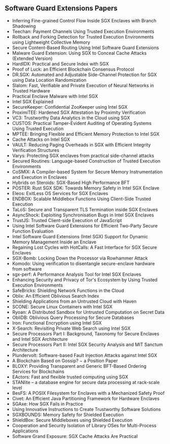 <h2>  Software Guard Extensions Papers </h2>

<ul>

 <li><a target="_blank" href="https://github.com/manjunath5496/Software-Guard-Extensions-Papers/blob/master/sgx(1).pdf" style="text-decoration:none;">Inferring Fine-grained Control Flow Inside SGX Enclaves with Branch Shadowing</a></li>


 <li><a target="_blank" href="https://github.com/manjunath5496/Software-Guard-Extensions-Papers/blob/master/sgx(2).pdf" style="text-decoration:none;">Teechan: Payment Channels Using Trusted Execution Environments</a></li>

<li><a target="_blank" href="https://github.com/manjunath5496/Software-Guard-Extensions-Papers/blob/master/sgx(3).pdf" style="text-decoration:none;">Rollback and Forking Detection for Trusted Execution Environments using Lightweight Collective Memory</a></li>
 <li><a target="_blank" href="https://github.com/manjunath5496/Software-Guard-Extensions-Papers/blob/master/sgx(4).pdf" style="text-decoration:none;">Secure Content-Based Routing Using Intel Software Guard Extensions</a></li>                              
<li><a target="_blank" href="https://github.com/manjunath5496/Software-Guard-Extensions-Papers/blob/master/sgx(5).pdf" style="text-decoration:none;">Malware Guard Extension:
Using SGX to Conceal Cache Attacks (Extended Version)</a></li>
<li><a target="_blank" href="https://github.com/manjunath5496/Software-Guard-Extensions-Papers/blob/master/sgx(6).pdf" style="text-decoration:none;">HardIDX: Practical and Secure Index with SGX</a></li>
 <li><a target="_blank" href="https://github.com/manjunath5496/Software-Guard-Extensions-Papers/blob/master/sgx(7).pdf" style="text-decoration:none;">Proof of Luck: an Efficient
Blockchain Consensus Protocol</a></li>

 <li><a target="_blank" href="https://github.com/manjunath5496/Software-Guard-Extensions-Papers/blob/master/sgx(8).pdf" style="text-decoration:none;"> DR.SGX: Automated and Adjustable Side-Channel Protection for SGX using Data Location Randomization</a></li>
   <li><a target="_blank" href="https://github.com/manjunath5496/Software-Guard-Extensions-Papers/blob/master/sgx(9).pdf" style="text-decoration:none;">Slalom: Fast, Verifiable and Private Execution of Neural Networks in Trusted Hardware</a></li>
  
   
 <li><a target="_blank" href="https://github.com/manjunath5496/Software-Guard-Extensions-Papers/blob/master/sgx(10).pdf" style="text-decoration:none;">Practical Enclave Malware with Intel SGX</a></li>                              
<li><a target="_blank" href="https://github.com/manjunath5496/Software-Guard-Extensions-Papers/blob/master/sgx(11).pdf" style="text-decoration:none;">Intel SGX Explained</a></li>
<li><a target="_blank" href="https://github.com/manjunath5496/Software-Guard-Extensions-Papers/blob/master/sgx(12).pdf" style="text-decoration:none;">SecureKeeper: Confidential ZooKeeper using Intel SGX</a></li>
<li><a target="_blank" href="https://github.com/manjunath5496/Software-Guard-Extensions-Papers/blob/master/sgx(13).pdf" style="text-decoration:none;">ProximiTEE: Hardened SGX Attestation by Proximity Verification</a></li>

<li><a target="_blank" href="https://github.com/manjunath5496/Software-Guard-Extensions-Papers/blob/master/sgx(14).pdf" style="text-decoration:none;">VC3: Trustworthy Data Analytics in the Cloud using SGX</a></li>
                              
<li><a target="_blank" href="https://github.com/manjunath5496/Software-Guard-Extensions-Papers/blob/master/sgx(15).pdf" style="text-decoration:none;">CUSTOS: Practical Tamper-Evident Auditing of Operating Systems Using Trusted Execution</a></li>

<li><a target="_blank" href="https://github.com/manjunath5496/Software-Guard-Extensions-Papers/blob/master/sgx(16).pdf" style="text-decoration:none;">MPTEE: Bringing Flexible and Efficient Memory Protection to Intel SGX</a></li>

  <li><a target="_blank" href="https://github.com/manjunath5496/Software-Guard-Extensions-Papers/blob/master/sgx(17).pdf" style="text-decoration:none;">Cache Attacks on Intel SGX</a></li>   
  
<li><a target="_blank" href="https://github.com/manjunath5496/Software-Guard-Extensions-Papers/blob/master/sgx(18).pdf" style="text-decoration:none;">VAULT: Reducing Paging Overheads in SGX with Efficient Integrity Verification Structures</a></li> 

  
<li><a target="_blank" href="https://github.com/manjunath5496/Software-Guard-Extensions-Papers/blob/master/sgx(19).pdf" style="text-decoration:none;">Varys: Protecting SGX enclaves from practical side-channel attacks</a></li> 

<li><a target="_blank" href="https://github.com/manjunath5496/Software-Guard-Extensions-Papers/blob/master/sgx(20).pdf" style="text-decoration:none;"> Secured Routines: Language-based Construction of Trusted Execution Environments</a></li>

<li><a target="_blank" href="https://github.com/manjunath5496/Software-Guard-Extensions-Papers/blob/master/sgx(21).pdf" style="text-decoration:none;">CoSMIX: A Compiler-based System for Secure Memory Instrumentation and Execution in Enclaves</a></li>
<li><a target="_blank" href="https://github.com/manjunath5496/Software-Guard-Extensions-Papers/blob/master/sgx(22).pdf" style="text-decoration:none;">Hybrids on Steroids: SGX-Based High Performance BFT</a></li> 
 <li><a target="_blank" href="https://github.com/manjunath5496/Software-Guard-Extensions-Papers/blob/master/sgx(23).pdf" style="text-decoration:none;">POSTER: Rust SGX SDK: Towards Memory Safety in Intel SGX Enclave</a></li> 
 

   <li><a target="_blank" href="https://github.com/manjunath5496/Software-Guard-Extensions-Papers/blob/master/sgx(24).pdf" style="text-decoration:none;">Eleos: ExitLess OS Services for SGX Enclaves</a></li>
 
   <li><a target="_blank" href="https://github.com/manjunath5496/Software-Guard-Extensions-Papers/blob/master/sgx(25).pdf" style="text-decoration:none;">ENDBOX: Scalable Middlebox Functions Using Client-Side Trusted Execution</a></li>                              
 <li><a target="_blank" href="https://github.com/manjunath5496/Software-Guard-Extensions-Papers/blob/master/sgx(26).pdf" style="text-decoration:none;">TaLoS: Secure and Transparent TLS Termination inside SGX Enclaves</a></li>
 <li><a target="_blank" href="https://github.com/manjunath5496/Software-Guard-Extensions-Papers/blob/master/sgx(27).pdf" style="text-decoration:none;">AsyncShock: Exploiting Synchronisation Bugs in Intel SGX Enclaves</a></li>
   
 
   <li><a target="_blank" href="https://github.com/manjunath5496/Software-Guard-Extensions-Papers/blob/master/sgx(28).pdf" style="text-decoration:none;">TrustJS: Trusted Client-side Execution of JavaScript</a></li>
 
   <li><a target="_blank" href="https://github.com/manjunath5496/Software-Guard-Extensions-Papers/blob/master/sgx(29).pdf" style="text-decoration:none;">Using Intel Software Guard Extensions for Efficient Two-Party Secure Function Evaluation</a></li>                              

  <li><a target="_blank" href="https://github.com/manjunath5496/Software-Guard-Extensions-Papers/blob/master/sgx(30).pdf" style="text-decoration:none;">Intel Software Guard Extensions (Intel SGX) Support for Dynamic Memory Management Inside an Enclave</a></li>
 
   <li><a target="_blank" href="https://github.com/manjunath5496/Software-Guard-Extensions-Papers/blob/master/sgx(31).pdf" style="text-decoration:none;">Regaining Lost Cycles with HotCalls: A Fast Interface for SGX Secure Enclaves</a></li> 
    <li><a target="_blank" href="https://github.com/manjunath5496/Software-Guard-Extensions-Papers/blob/master/sgx(32).pdf" style="text-decoration:none;">SGX-Bomb: Locking Down the Processor via Rowhammer Attack</a></li> 

   <li><a target="_blank" href="https://github.com/manjunath5496/Software-Guard-Extensions-Papers/blob/master/sgx(33).pdf" style="text-decoration:none;">Komodo: Using verification to disentangle secure-enclave hardware from software</a></li>                              

  <li><a target="_blank" href="https://github.com/manjunath5496/Software-Guard-Extensions-Papers/blob/master/sgx(34).pdf" style="text-decoration:none;">sgx-perf: A Performance Analysis Tool for Intel SGX Enclaves</a></li> 
 
  <li><a target="_blank" href="https://github.com/manjunath5496/Software-Guard-Extensions-Papers/blob/master/sgx(35).pdf" style="text-decoration:none;">Enhancing Security and Privacy of Tor's Ecosystem by Using Trusted Execution Environments</a></li> 

  <li><a target="_blank" href="https://github.com/manjunath5496/Software-Guard-Extensions-Papers/blob/master/sgx(36).pdf" style="text-decoration:none;">SafeBricks: Shielding Network Functions in the Cloud</a></li> 
 
<li><a target="_blank" href="https://github.com/manjunath5496/Software-Guard-Extensions-Papers/blob/master/sgx(37).pdf" style="text-decoration:none;">Oblix: An Efficient Oblivious Search Index</a></li>
 <li><a target="_blank" href="https://github.com/manjunath5496/Software-Guard-Extensions-Papers/blob/master/sgx(38).pdf" style="text-decoration:none;">Shielding Applications from an Untrusted Cloud with Haven</a></li>
<li><a target="_blank" href="https://github.com/manjunath5496/Software-Guard-Extensions-Papers/blob/master/sgx(39).pdf" style="text-decoration:none;">SCONE: Secure Linux Containers with Intel SGX</a></li>
 <li><a target="_blank" href="https://github.com/manjunath5496/Software-Guard-Extensions-Papers/blob/master/sgx(40).pdf" style="text-decoration:none;">Ryoan: A Distributed Sandbox for Untrusted Computation on Secret Data</a></li>                              
<li><a target="_blank" href="https://github.com/manjunath5496/Software-Guard-Extensions-Papers/blob/master/sgx(41).pdf" style="text-decoration:none;">ObliDB: Oblivious Query Processing for Secure Databases</a></li>
<li><a target="_blank" href="https://github.com/manjunath5496/Software-Guard-Extensions-Papers/blob/master/sgx(42).pdf" style="text-decoration:none;">Iron: Functional Encryption using Intel SGX</a></li>
 
  <li><a target="_blank" href="https://github.com/manjunath5496/Software-Guard-Extensions-Papers/blob/master/sgx(43).pdf" style="text-decoration:none;">X-Search: Revisiting Private Web Search using Intel SGX</a></li>
 <li><a target="_blank" href="https://github.com/manjunath5496/Software-Guard-Extensions-Papers/blob/master/sgx(44).pdf" style="text-decoration:none;">Secure Processors Part I:
Background, Taxonomy for Secure Enclaves and Intel SGX Architecture</a></li>
   <li><a target="_blank" href="https://github.com/manjunath5496/Software-Guard-Extensions-Papers/blob/master/sgx(45).pdf" style="text-decoration:none;">Secure Processors Part II: Intel SGX Security Analysis and MIT Sanctum Architecture</a></li>  
   
<li><a target="_blank" href="https://github.com/manjunath5496/Software-Guard-Extensions-Papers/blob/master/sgx(46).pdf" style="text-decoration:none;">Plundervolt: Software-based Fault Injection Attacks against Intel SGX</a></li> 
                             
<li><a target="_blank" href="https://github.com/manjunath5496/Software-Guard-Extensions-Papers/blob/master/sgx(47).pdf" style="text-decoration:none;">A Blockchain Based on Gossip? &minus; a Position Paper</a></li>
<li><a target="_blank" href="https://github.com/manjunath5496/Software-Guard-Extensions-Papers/blob/master/sgx(48).pdf" style="text-decoration:none;">BLOXY: Providing Transparent and Generic BFT-Based Ordering Services for Blockchains</a></li>

<li><a target="_blank" href="https://github.com/manjunath5496/Software-Guard-Extensions-Papers/blob/master/sgx(49).pdf" style="text-decoration:none;">EActors: Fast and flexible trusted computing using SGX</a></li>
                              
<li><a target="_blank" href="https://github.com/manjunath5496/Software-Guard-Extensions-Papers/blob/master/sgx(50).pdf" style="text-decoration:none;">STANlite – a database engine for secure data processing at rack-scale level</a></li>
<li><a target="_blank" href="https://github.com/manjunath5496/Software-Guard-Extensions-Papers/blob/master/sgx(51).pdf" style="text-decoration:none;">BesFS: A POSIX Filesystem for Enclaves with a Mechanized Safety Proof</a></li>
<li><a target="_blank" href="https://github.com/manjunath5496/Software-Guard-Extensions-Papers/blob/master/sgx(52).pdf" style="text-decoration:none;">Civet: An Efficient Java Partitioning Framework for Hardware Enclaves</a></li>

<li><a target="_blank" href="https://github.com/manjunath5496/Software-Guard-Extensions-Papers/blob/master/sgx(53).pdf" style="text-decoration:none;">SGAxe: How SGX Fails in Practice</a></li>
 
<li><a target="_blank" href="https://github.com/manjunath5496/Software-Guard-Extensions-Papers/blob/master/sgx(54).pdf" style="text-decoration:none;">Using Innovative Instructions to Create Trustworthy Software Solutions</a></li>

<li><a target="_blank" href="https://github.com/manjunath5496/Software-Guard-Extensions-Papers/blob/master/sgx(55).pdf" style="text-decoration:none;">SGXBOUNDS: Memory Safety for Shielded Execution</a></li>
 
  <li><a target="_blank" href="https://github.com/manjunath5496/Software-Guard-Extensions-Papers/blob/master/sgx(56).pdf" style="text-decoration:none;">ShieldBox: Secure Middleboxes using Shielded Execution</a></li>                              

  <li><a target="_blank" href="https://github.com/manjunath5496/Software-Guard-Extensions-Papers/blob/master/sgx(57).pdf" style="text-decoration:none;">Cooperation and Security Isolation of Library OSes for Multi-Process Applications </a></li>
 
   <li><a target="_blank" href="https://github.com/manjunath5496/Software-Guard-Extensions-Papers/blob/master/sgx(58).pdf" style="text-decoration:none;">Software Grand Exposure: SGX Cache Attacks Are Practical</a></li>
    </ul>
